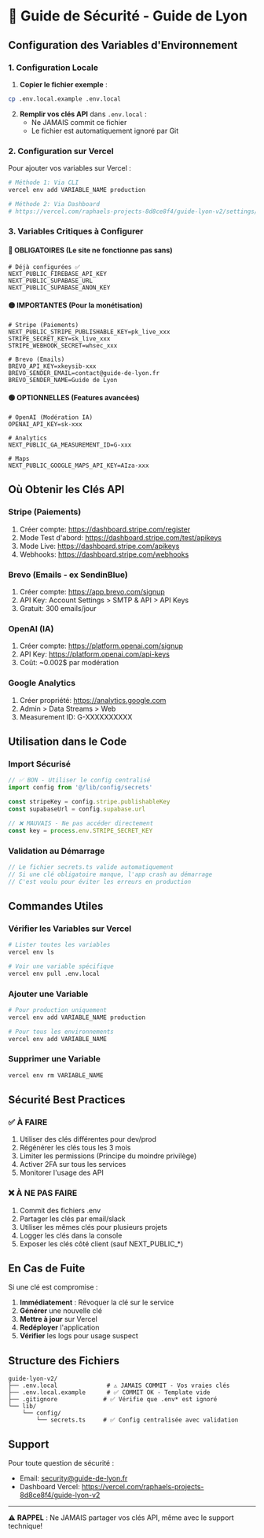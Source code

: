 # 🔐 Guide de Sécurité - Guide de Lyon

## Configuration des Variables d'Environnement

### 1. Configuration Locale

1. **Copier le fichier exemple** :
```bash
cp .env.local.example .env.local
```

2. **Remplir vos clés API** dans `.env.local` :
   - Ne JAMAIS commit ce fichier
   - Le fichier est automatiquement ignoré par Git

### 2. Configuration sur Vercel

Pour ajouter vos variables sur Vercel :

```bash
# Méthode 1: Via CLI
vercel env add VARIABLE_NAME production

# Méthode 2: Via Dashboard
# https://vercel.com/raphaels-projects-8d8ce8f4/guide-lyon-v2/settings/environment-variables
```

### 3. Variables Critiques à Configurer

#### 🔴 OBLIGATOIRES (Le site ne fonctionne pas sans)
```env
# Déjà configurées ✅
NEXT_PUBLIC_FIREBASE_API_KEY
NEXT_PUBLIC_SUPABASE_URL
NEXT_PUBLIC_SUPABASE_ANON_KEY
```

#### 🟡 IMPORTANTES (Pour la monétisation)
```env
# Stripe (Paiements)
NEXT_PUBLIC_STRIPE_PUBLISHABLE_KEY=pk_live_xxx
STRIPE_SECRET_KEY=sk_live_xxx
STRIPE_WEBHOOK_SECRET=whsec_xxx

# Brevo (Emails)
BREVO_API_KEY=xkeysib-xxx
BREVO_SENDER_EMAIL=contact@guide-de-lyon.fr
BREVO_SENDER_NAME=Guide de Lyon
```

#### 🟢 OPTIONNELLES (Features avancées)
```env
# OpenAI (Modération IA)
OPENAI_API_KEY=sk-xxx

# Analytics
NEXT_PUBLIC_GA_MEASUREMENT_ID=G-xxx

# Maps
NEXT_PUBLIC_GOOGLE_MAPS_API_KEY=AIza-xxx
```

## Où Obtenir les Clés API

### Stripe (Paiements)
1. Créer compte: https://dashboard.stripe.com/register
2. Mode Test d'abord: https://dashboard.stripe.com/test/apikeys
3. Mode Live: https://dashboard.stripe.com/apikeys
4. Webhooks: https://dashboard.stripe.com/webhooks

### Brevo (Emails - ex SendinBlue)
1. Créer compte: https://app.brevo.com/signup
2. API Key: Account Settings > SMTP & API > API Keys
3. Gratuit: 300 emails/jour

### OpenAI (IA)
1. Créer compte: https://platform.openai.com/signup
2. API Key: https://platform.openai.com/api-keys
3. Coût: ~0.002$ par modération

### Google Analytics
1. Créer propriété: https://analytics.google.com
2. Admin > Data Streams > Web
3. Measurement ID: G-XXXXXXXXXX

## Utilisation dans le Code

### Import Sécurisé
```typescript
// ✅ BON - Utiliser le config centralisé
import config from '@/lib/config/secrets'

const stripeKey = config.stripe.publishableKey
const supabaseUrl = config.supabase.url

// ❌ MAUVAIS - Ne pas accéder directement
const key = process.env.STRIPE_SECRET_KEY
```

### Validation au Démarrage
```typescript
// Le fichier secrets.ts valide automatiquement
// Si une clé obligatoire manque, l'app crash au démarrage
// C'est voulu pour éviter les erreurs en production
```

## Commandes Utiles

### Vérifier les Variables sur Vercel
```bash
# Lister toutes les variables
vercel env ls

# Voir une variable spécifique
vercel env pull .env.local
```

### Ajouter une Variable
```bash
# Pour production uniquement
vercel env add VARIABLE_NAME production

# Pour tous les environnements
vercel env add VARIABLE_NAME
```

### Supprimer une Variable
```bash
vercel env rm VARIABLE_NAME
```

## Sécurité Best Practices

### ✅ À FAIRE
1. Utiliser des clés différentes pour dev/prod
2. Régénérer les clés tous les 3 mois
3. Limiter les permissions (Principe du moindre privilège)
4. Activer 2FA sur tous les services
5. Monitorer l'usage des API

### ❌ À NE PAS FAIRE
1. Commit des fichiers .env
2. Partager les clés par email/slack
3. Utiliser les mêmes clés pour plusieurs projets
4. Logger les clés dans la console
5. Exposer les clés côté client (sauf NEXT_PUBLIC_*)

## En Cas de Fuite

Si une clé est compromise :

1. **Immédiatement** : Révoquer la clé sur le service
2. **Générer** une nouvelle clé
3. **Mettre à jour** sur Vercel
4. **Redéployer** l'application
5. **Vérifier** les logs pour usage suspect

## Structure des Fichiers

```
guide-lyon-v2/
├── .env.local              # ⚠️ JAMAIS COMMIT - Vos vraies clés
├── .env.local.example      # ✅ COMMIT OK - Template vide
├── .gitignore             # ✅ Vérifie que .env* est ignoré
└── lib/
    └── config/
        └── secrets.ts     # ✅ Config centralisée avec validation
```

## Support

Pour toute question de sécurité :
- Email: security@guide-de-lyon.fr
- Dashboard Vercel: https://vercel.com/raphaels-projects-8d8ce8f4/guide-lyon-v2

---

⚠️ **RAPPEL** : Ne JAMAIS partager vos clés API, même avec le support technique!